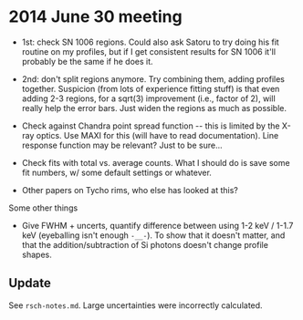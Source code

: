 2014 June 30 meeting
====================

* 1st: check SN 1006 regions.  Could also ask Satoru to try doing his fit
  routine on my profiles, but if I get consistent results for SN 1006 it'll
  probably be the same if he does it.
* 2nd: don't split regions anymore.  Try combining them, adding profiles
  together.  Suspicion (from lots of experience fitting stuff) is that even
  adding 2-3 regions, for a sqrt(3) improvement (i.e., factor of 2), will
  really help the error bars.  Just widen the regions as much as possible.

* Check against Chandra point spread function -- this is limited by the X-ray
  optics.  Use MAXI for this (will have to read documentation).  Line response
  function may be relevant?  Just to be sure...
* Check fits with total vs. average counts.  What I should do is save some fit
  numbers, w/ some default settings or whatever.
* Other papers on Tycho rims, who else has looked at this?

Some other things

* Give FWHM + uncerts, quantify difference between using 1-2 keV / 1-1.7 keV
  (eyeballing isn't enough `-__-`).  To show that it doesn't matter, and that
  the addition/subtraction of Si photons doesn't change profile shapes.

Update
------
See `rsch-notes.md`.  Large uncertainties were incorrectly calculated.
